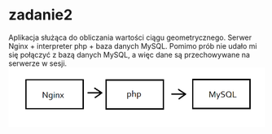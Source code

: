 # zadanie2
Aplikacja służąca do obliczania wartości ciągu geometrycznego.
Serwer Nginx + interpreter php + baza danych MySQL.
Pomimo prób nie udało mi się połączyć z bazą danych MySQL, a więc dane są przechowywane na serwerze w sesji.
![](arch.png)
